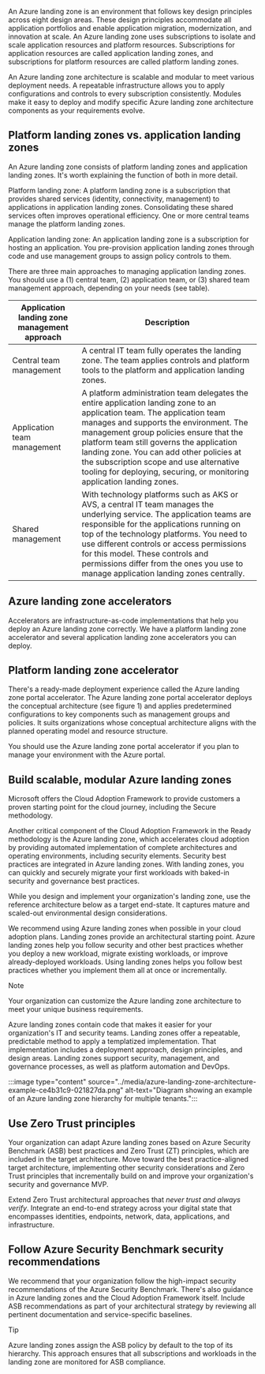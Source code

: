 An Azure landing zone is an environment that follows key design principles across eight design areas. These design principles accommodate all application portfolios and enable application migration, modernization, and innovation at scale. An Azure landing zone uses subscriptions to isolate and scale application resources and platform resources. Subscriptions for application resources are called application landing zones, and subscriptions for platform resources are called platform landing zones.

An Azure landing zone architecture is scalable and modular to meet various deployment needs. A repeatable infrastructure allows you to apply configurations and controls to every subscription consistently. Modules make it easy to deploy and modify specific Azure landing zone architecture components as your requirements evolve.

## Platform landing zones vs. application landing zones<br>

An Azure landing zone consists of platform landing zones and application landing zones. It's worth explaining the function of both in more detail.

Platform landing zone: A platform landing zone is a subscription that provides shared services (identity, connectivity, management) to applications in application landing zones. Consolidating these shared services often improves operational efficiency. One or more central teams manage the platform landing zones.

Application landing zone: An application landing zone is a subscription for hosting an application. You pre-provision application landing zones through code and use management groups to assign policy controls to them.

There are three main approaches to managing application landing zones. You should use a (1) central team, (2) application team, or (3) shared team management approach, depending on your needs (see table).

| **Application landing zone management approach** | **Description**                                                                                                                                                                                                                                                                                                                                                                                                            |
| ------------------------------------------------ | -------------------------------------------------------------------------------------------------------------------------------------------------------------------------------------------------------------------------------------------------------------------------------------------------------------------------------------------------------------------------------------------------------------------------- |
| Central team management                          | A central IT team fully operates the landing zone. The team applies controls and platform tools to the platform and application landing zones.                                                                                                                                                                                                                                                                             |
| Application team management                      | A platform administration team delegates the entire application landing zone to an application team. The application team manages and supports the environment. The management group policies ensure that the platform team still governs the application landing zone. You can add other policies at the subscription scope and use alternative tooling for deploying, securing, or monitoring application landing zones. |
| Shared management                                | With technology platforms such as AKS or AVS, a central IT team manages the underlying service. The application teams are responsible for the applications running on top of the technology platforms. You need to use different controls or access permissions for this model. These controls and permissions differ from the ones you use to manage application landing zones centrally.                                 |

## Azure landing zone accelerators

Accelerators are infrastructure-as-code implementations that help you deploy an Azure landing zone correctly. We have a platform landing zone accelerator and several application landing zone accelerators you can deploy.

## Platform landing zone accelerator<br>

There's a ready-made deployment experience called the Azure landing zone portal accelerator. The Azure landing zone portal accelerator deploys the conceptual architecture (see figure 1) and applies predetermined configurations to key components such as management groups and policies. It suits organizations whose conceptual architecture aligns with the planned operating model and resource structure.

You should use the Azure landing zone portal accelerator if you plan to manage your environment with the Azure portal.

## Build scalable, modular Azure landing zones

Microsoft offers the Cloud Adoption Framework to provide customers a proven starting point for the cloud journey, including the Secure methodology.

Another critical component of the Cloud Adoption Framework in the Ready methodology is the Azure landing zone, which accelerates cloud adoption by providing automated implementation of complete architectures and operating environments, including security elements. Security best practices are integrated in Azure landing zones. With landing zones, you can quickly and securely migrate your first workloads with baked-in security and governance best practices.

While you design and implement your organization's landing zone, use the reference architecture below as a target end-state. It captures mature and scaled-out environmental design considerations.

We recommend using Azure landing zones when possible in your cloud adoption plans. Landing zones provide an architectural starting point. Azure landing zones help you follow security and other best practices whether you deploy a new workload, migrate existing workloads, or improve already-deployed workloads. Using landing zones helps you follow best practices whether you implement them all at once or incrementally.

> [!NOTE]
> Your organization can customize the Azure landing zone architecture to meet your unique business requirements.

Azure landing zones contain code that makes it easier for your organization's IT and security teams. Landing zones offer a repeatable, predictable method to apply a templatized implementation. That implementation includes a deployment approach, design principles, and design areas. Landing zones support security, management, and governance processes, as well as platform automation and DevOps.

:::image type="content" source="../media/azure-landing-zone-architecture-example-ce4b31c9-021827da.png" alt-text="Diagram showing an example of an Azure landing zone hierarchy for multiple tenants.":::


## Use Zero Trust principles

Your organization can adapt Azure landing zones based on Azure Security Benchmark (ASB) best practices and Zero Trust (ZT) principles, which are included in the target architecture. Move toward the best practice-aligned target architecture, implementing other security considerations and Zero Trust principles that incrementally build on and improve your organization's security and governance MVP.

Extend Zero Trust architectural approaches that *never trust and always verify*. Integrate an end-to-end strategy across your digital state that encompasses identities, endpoints, network, data, applications, and infrastructure.

## Follow Azure Security Benchmark security recommendations

We recommend that your organization follow the high-impact security recommendations of the Azure Security Benchmark. There's also guidance in Azure landing zones and the Cloud Adoption Framework itself. Include ASB recommendations as part of your architectural strategy by reviewing all pertinent documentation and service-specific baselines.

> [!TIP]
> Azure landing zones assign the ASB policy by default to the top of its hierarchy. This approach ensures that all subscriptions and workloads in the landing zone are monitored for ASB compliance.
